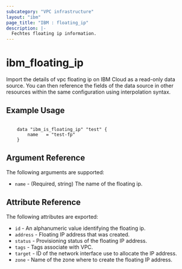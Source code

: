 ```yaml
---
subcategory: "VPC infrastructure"
layout: "ibm"
page_title: "IBM : floating_ip"
description: |-
  Fechtes floating ip information.
---
```


# ibm\_floating\_ip

Import the details of vpc floating ip on IBM Cloud as a read-only data source. You can then reference the fields of the data source in other resources within the same configuration using interpolation syntax.

## Example Usage

```hcl

    data "ibm_is_floating_ip" "test" {
        name   = "test-fp"
    }

```
## Argument Reference

The following arguments are supported:

* `name` - (Required, string) The name of the floating ip.

## Attribute Reference

The following attributes are exported:
* `id` - An alphanumeric value identifying the floating ip.	
* `address` - Floating IP address that was created.
* `status` - Provisioning status of the floating IP address. 
* `tags` - Tags associate with VPC.
* `target` -  ID of the network interface use to allocate the IP address.
* `zone` -   Name of the zone where to create the floating IP address. 